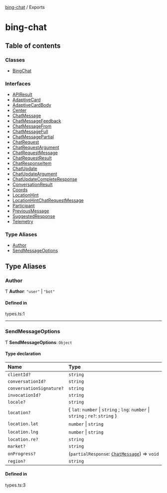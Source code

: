 [bing-chat](readme.md) / Exports

# bing-chat

## Table of contents

### Classes

- [BingChat](classes/BingChat.md)

### Interfaces

- [APIResult](interfaces/APIResult.md)
- [AdaptiveCard](interfaces/AdaptiveCard.md)
- [AdaptiveCardBody](interfaces/AdaptiveCardBody.md)
- [Center](interfaces/Center.md)
- [ChatMessage](interfaces/ChatMessage.md)
- [ChatMessageFeedback](interfaces/ChatMessageFeedback.md)
- [ChatMessageFrom](interfaces/ChatMessageFrom.md)
- [ChatMessageFull](interfaces/ChatMessageFull.md)
- [ChatMessagePartial](interfaces/ChatMessagePartial.md)
- [ChatRequest](interfaces/ChatRequest.md)
- [ChatRequestArgument](interfaces/ChatRequestArgument.md)
- [ChatRequestMessage](interfaces/ChatRequestMessage.md)
- [ChatRequestResult](interfaces/ChatRequestResult.md)
- [ChatResponseItem](interfaces/ChatResponseItem.md)
- [ChatUpdate](interfaces/ChatUpdate.md)
- [ChatUpdateArgument](interfaces/ChatUpdateArgument.md)
- [ChatUpdateCompleteResponse](interfaces/ChatUpdateCompleteResponse.md)
- [ConversationResult](interfaces/ConversationResult.md)
- [Coords](interfaces/Coords.md)
- [LocationHint](interfaces/LocationHint.md)
- [LocationHintChatRequestMessage](interfaces/LocationHintChatRequestMessage.md)
- [Participant](interfaces/Participant.md)
- [PreviousMessage](interfaces/PreviousMessage.md)
- [SuggestedResponse](interfaces/SuggestedResponse.md)
- [Telemetry](interfaces/Telemetry.md)

### Type Aliases

- [Author](modules.md#author)
- [SendMessageOptions](modules.md#sendmessageoptions)

## Type Aliases

### Author

Ƭ **Author**: ``"user"`` \| ``"bot"``

#### Defined in

types.ts:1

___

### SendMessageOptions

Ƭ **SendMessageOptions**: `Object`

#### Type declaration

| Name | Type |
| :------ | :------ |
| `clientId?` | `string` |
| `conversationId?` | `string` |
| `conversationSignature?` | `string` |
| `invocationId?` | `string` |
| `locale?` | `string` |
| `location?` | { `lat`: `number` \| `string` ; `lng`: `number` \| `string` ; `re?`: `string`  } |
| `location.lat` | `number` \| `string` |
| `location.lng` | `number` \| `string` |
| `location.re?` | `string` |
| `market?` | `string` |
| `onProgress?` | (`partialResponse`: [`ChatMessage`](interfaces/ChatMessage.md)) => `void` |
| `region?` | `string` |

#### Defined in

types.ts:3
